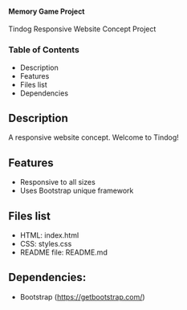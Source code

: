 #### Memory Game Project

Tindog Responsive Website Concept Project

### Table of Contents

-   Description
-   Features
-   Files list
-   Dependencies


## Description

A responsive website concept. Welcome to Tindog!

## Features

- Responsive to all sizes
- Uses Bootstrap unique framework

## Files list

-   HTML: index.html
-   CSS: styles.css
-   README file: README.md


## Dependencies:
-   Bootstrap (https://getbootstrap.com/)
